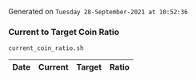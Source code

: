 Generated on `Tuesday 28-September-2021 at 10:52:36`

### Current to Target Coin Ratio
`current_coin_ratio.sh`

Date|Current|Target|Ratio
---|---|---|---
